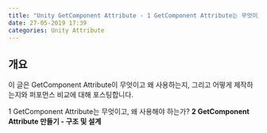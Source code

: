 ```yaml
---
title: "Unity GetComponent Attribute - 1 GetComponent Attribute는 무엇이고, 왜 사용해야 하는가?"
date: 27-05-2019 17:39
categories: Unity Attribute
---
```


## 개요
이 글은 GetComponent Attribute이 무엇이고 왜 사용하는지,
그리고 어떻게 제작하는지와 퍼포먼스 비교에 대해 포스팅합니다.

1 GetComponent Attribute는 무엇이고, 왜 사용해야 하는가?
**2 GetComponent Attribute 만들기 - 구조 및 설계**
